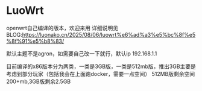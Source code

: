 # LuoWrt
openwrt自己编译的版本，欢迎来用
详细说明见BLOG:https://luonako.cn/2025/08/06/luowrt%e6%ad%a3%e5%bc%8f%e5%8f%91%e5%b8%83/

默认主题不是agron，如需要自己改一下就行，默认ip 192.168.1.1

目前编译的x86版本分为两类，一类是3GB版，一类是512mb版，推出3GB主要是考虑到部分玩家（包括我会在上面跑docker，需要一点空间）
512MB版剩余空间200+mb,3GB版剩余2.5GB
